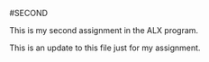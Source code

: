 #SECOND

This is my second assignment in the ALX program.

This is an update to this file just for my assignment.
